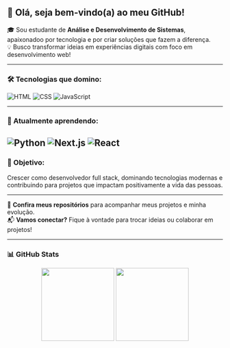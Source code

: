 ## 👋 Olá, seja bem-vindo(a) ao meu GitHub!

🎓 Sou estudante de **Análise e Desenvolvimento de Sistemas**, apaixonadoo por tecnologia e por criar soluções que fazem a diferença.  
💡 Busco transformar ideias em experiências digitais com foco em desenvolvimento web!

---

### 🛠️ Tecnologias que domino:
![HTML](https://img.shields.io/badge/-HTML5-orange?logo=html5&logoColor=white)
![CSS](https://img.shields.io/badge/-CSS3-blue?logo=css3&logoColor=white)
![JavaScript](https://img.shields.io/badge/-JavaScript-F7DF1E?logo=javascript&logoColor=black)

---

### 🚀 Atualmente aprendendo:
![Python](https://img.shields.io/badge/-Python-3776AB?logo=python&logoColor=white)
![Next.js](https://img.shields.io/badge/-Next.js-black?logo=next.js)
![React](https://img.shields.io/badge/-React-61DAFB?logo=react&logoColor=black)
---

### 🎯 Objetivo:
Crescer como desenvolvedor full stack, dominando tecnologias modernas e contribuindo para projetos que impactam positivamente a vida das pessoas.

---

📂 **Confira meus repositórios** para acompanhar meus projetos e minha evolução.  
📬 **Vamos conectar?** Fique à vontade para trocar ideias ou colaborar em projetos!


---

### 📊 GitHub Stats

<div align="center">
  
  <img height="170" src="https://github-readme-stats.vercel.app/api?username=welber&show_icons=true&theme=radical&hide_border=true" />
  <img height="170" src="https://github-readme-stats.vercel.app/api/top-langs/?username=welber&layout=compact&langs_count=7&theme=radical&hide_border=true"/>

</div>




